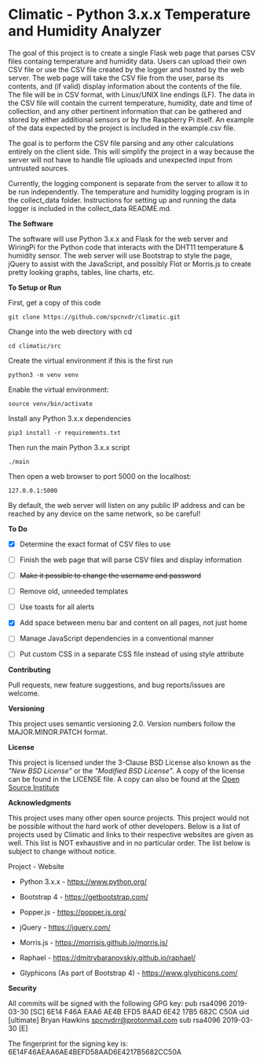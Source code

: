 # Climatic - Python 3.x.x Temperature and Humidity Analyzer


The goal of this project is to create a single Flask web page that parses CSV
files containg temperature and humidity data. Users can upload their own CSV 
file or use the CSV file created by the logger and hosted by the web server.
The web page will take the CSV file from the user, parse its contents, and 
(if valid) display information about the contents of the file. The file 
will be in CSV format, with Linux/UNIX line endings (LF). The data in the 
CSV file will contain the current temperature, humidity, date and time of 
collection, and any other pertinent information that can be gathered and 
stored by either additional sensors or by the Raspberry Pi itself. 
An example of the data expected by the project is included in the 
example.csv file.

The goal is to perform the CSV file parsing and any other calculations 
entirely on the client side. This will simplify the project in a way because 
the server will not have to handle file uploads and unexpected input 
from untrusted sources.

Currently, the logging component is separate from the server to allow it to be 
run independently. The temperature and humidity logging program is in the 
collect_data folder. Instructions for setting up and running the data logger 
is included in the collect_data README.md. 

**The Software**

The software will use Python 3.x.x and Flask for the web server and WiringPi 
for the Python code that interacts with the DHT11 temperature & humidity 
sensor. The web server will use Bootstrap to style the page, jQuery to 
assist with the JavaScript, and possibly Flot or Morris.js to create 
pretty looking graphs, tables, line charts, etc. 

**To Setup or Run**

First, get a copy of this code

    git clone https://github.com/spcnvdr/climatic.git

Change into the web directory with cd

    cd climatic/src

Create the virtual environment if this is the first run

    python3 -m venv venv

Enable the virtual environment:

    source venv/bin/activate

Install any Python 3.x.x dependencies

    pip3 install -r requirements.txt 

Then run the main Python 3.x.x script

    ./main

Then open a web browser to port 5000 on the localhost:

    127.0.0.1:5000

By default, the web server will listen on any public IP address and can be 
reached by any device on the same network, so be careful!


**To Do**

- [x] Determine the exact format of CSV files to use
- [ ] Finish the web page that will parse CSV files and display information
- [ ] ~~Make it possible to change the username and password~~
- [ ] Remove old, unneeded templates
- [ ] Use toasts for all alerts
- [x] Add space between menu bar and content on all pages, not just home
- [ ] Manage JavaScript dependencies in a conventional manner
- [ ] Put custom CSS in a separate CSS file instead of using style attribute


**Contributing**

Pull requests, new feature suggestions, and bug reports/issues are
welcome.


**Versioning**

This project uses semantic versioning 2.0. Version numbers follow the
MAJOR.MINOR.PATCH format.


**License**

This project is licensed under the 3-Clause BSD License also known as the
*"New BSD License"* or the *"Modified BSD License"*. A copy of the license
can be found in the LICENSE file. A copy can also be found at the
[Open Source Institute](https://opensource.org/licenses/BSD-3-Clause)


**Acknowledgments**

This project uses many other open source projects. This project would
not be possible without the hard work of other developers. Below is a 
list of projects used by Climatic and links to their respective 
websites are given as well. This list is NOT exhaustive and in no particular 
order. The list below is subject to change without notice. 

Project - Website

* Python 3.x.x - https://www.python.org/

* Bootstrap 4 - https://getbootstrap.com/

* Popper.js - https://popper.js.org/

* jQuery - https://jquery.com/

* Morris.js - https://morrisjs.github.io/morris.js/

* Raphael - https://dmitrybaranovskiy.github.io/raphael/

* Glyphicons (As part of Bootstrap 4) - https://www.glyphicons.com/


**Security**

All commits will be signed with the following GPG key:
pub   rsa4096 2019-03-30 [SC]
      6E14 F46A EAA6 AE4B EFD5  8AAD 6E42 17B5 682C C50A
uid           [ultimate] Bryan Hawkins <spcnvdrr@protonmail.com>
sub   rsa4096 2019-03-30 [E]

The fingerprint for the signing key is:
6E14F46AEAA6AE4BEFD58AAD6E4217B5682CC50A
